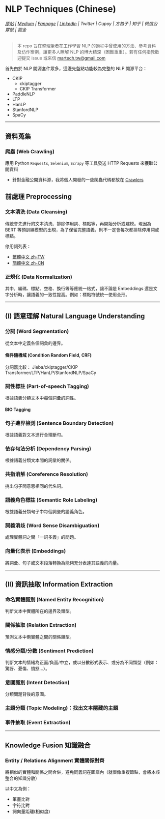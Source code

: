 # NLP Techniques (Chinese)

###### [原站](https://www.idataagent.com) | [Medium]() | [Fanpage]() | [LinkedIn]() | Twitter | Cupoy | 方格子 | 知乎 | 微信公眾號 | 掘金

> 本 repo 旨在整理筆者在工作學習 NLP 的過程中曾使用的方法、參考資料及仿作案例，讓更多人瞭解 NLP 的博大精深（困難重重）。若有任何指教歡迎提交 issue 或來信 [martech.tw@gmail.com](mailto:martech.tw@gmail.com)

<!--
本 repo 主要介紹中文自然語言處理任務共分為 3 大類：

#### (I) **語意理解 Natural Language Understanding**
在語意理解中，又可以依照「字詞、句子」不同層級分成 3 種任務類型，分別包含以下任務：

1. 詞法分析 (Lexical Analysis)
    - 分詞 (Word Segmentation)
    - 詞性標註 (Part-of-speech Tagging)
2. 句法分析 (Sentence Analysis)
    - 句子邊界檢測 (Sentence Boundary Detection)
    - 依存句法分析 (Dependency Parsing)
    - 共指消解 (Coreference Resolution)
3. 語義分析 (Semantic Analysis)
    - 語義角色標註 (Semantic Role Labeling)
    - 詞義消歧 (Word Sense Disambiguation)：處理實體詞之間「一詞多義」的問題
    - 向量化表示 (Embeddings)

#### (II) **資訊抽取 Information Extraction**
利用模型對語義理解，從非結構化文本中抽取結構化資訊

1. 序列標註
   - 命名實體識別 (Named Entity Recognition)
2. 文本分類 (Classifications)

   利用文本向量化進行 常見機器學習任務(分類、分群、數值預測)
   - 情感分類/分數 (Sentiment Prediction)
   - 關係抽取 (Relation Extraction)：預測文本中兩實體之間的關係類型
   - 意圖識別 (Intent Detection)：分類問題背後的意圖
   - 主題分類 (Topic Modeling)：找出文本隱藏的主題
3. 綜合
   - 事件抽取 (Event Extraction)

#### (III) **語言生成 Natural Language Generation**
判斷輸入文本的語義後，經過抽取、重組、生成最佳的輸出結果

1. 機器翻譯 (Machine Translation)
2. 文本摘要 (Text Summarization)
3. 問答匹配 (Question-Answering System)：選出最適合回覆用戶提問的答案
4. 對話系統 (Dialogue System)
-->

首先由於 NLP 開源套件眾多，這邊先盤點功能較為完整的 NLP 開源平台：
- CKIP
  - ckiptagger
  - CKIP Transformer
- PaddleNLP
- LTP
- HanLP
- StanfordNLP
- SpaCy

---

## 資料蒐集

### **爬蟲 (Web Crawling)**
應用 Python `Requests`, `Selenium`, `Scrapy` 等工具發送 HTTP Requests 來獲取公開資料

- 針對金融公開資料源，我將個人開發的一些爬蟲代碼都放在 [Crawlers](https://github.com/A-baoYang/Crawlers/tree/jupyter_gcp_cathayddt)

## 前處理 Preprocessing

### **文本清洗 (Data Cleansing)**
傳統會先進行的文本清洗、排除停用詞、標點等，再開始分析或建模。現因為 BERT 等預訓練模型的出現，為了保留完整語義，則不一定會每次都排除停用詞或標點。

停用詞列表：
- [繁體中文 zh-TW](preprocessing/stopwords_zhTW.txt)
- [簡體中文 zh-CN](preprocessing/stopwords_zhCN.txt)

### **正規化 (Data Normalization)**
其中，編碼、標點、空格、換行等等應統一格式，讓不論是 Embeddings 還是文字分析時，讓語義的一致性提高。例如：標點符號統一使用全形。

---

## (I) 語意理解 Natural Language Understanding

### **分詞 (Word Segmentation)**
從文本中定義各個詞彙的邊界。

#### 條件隨機域 (Condition Random Field, CRF)

分詞器比較： Jieba/ckiptagger/CKIP Transformer/LTP/HanLP/StanfordNLP/SpaCy

### **詞性標註 (Part-of-speech Tagging)**
根據語義分類文本中每個詞彙的詞性。

#### BIO Tagging

### **句子邊界檢測 (Sentence Boundary Detection)**
根據語義對文本進行合理斷句。

### **依存句法分析 (Dependency Parsing)**
根據語義分類文本間的詞彙的關係。

### **共指消解 (Coreference Resolution)**
挑出句子間意思相同的代名詞。

### **語義角色標註 (Semantic Role Labeling)**
根據語義分類句子中每個詞彙的語義角色。

### **詞義消歧 (Word Sense Disambiguation)**
處理實體詞之間「一詞多義」的問題。

### **向量化表示 (Embeddings)**
將詞彙、句子或文本段落轉換為能夠充分表達其語義的向量。

---

## (II) 資訊抽取 Information Extraction

### **命名實體識別 (Named Entity Recognition)**
判斷文本中實體所在的邊界及類型。

### **關係抽取 (Relation Extraction)**
預測文本中兩實體之間的關係類型。

### **情感分類/分數 (Sentiment Prediction)**
判斷文本的情緒為正面/負面/中立，或以分數形式表示、或分為不同類型（例如：驚訝、憂傷、憤怒...）。

### **意圖識別 (Intent Detection)**
分類問題背後的意圖。

### **主題分類 (Topic Modeling)：找出文本隱藏的主題**

### **事件抽取 (Event Extraction)**


---

## Knowledge Fusion 知識融合

### Entity / Relations Alignment 實體關係對齊

將相似的實體和關係之間合併，避免同義詞在圖譜內（就很像重複節點，會將本該整合的知識分散）

以中文為例：

- 筆畫比對
- 字符比對
- 詞向量距離(相似度)

<!--
---

## Data Storage 知識儲存

### Neo4j

---

## Visualization

### Neo4j Browser 

### Neo4j Bloom

### Graphlytic
-->
